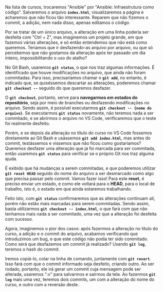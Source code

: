 Na lista de cursos, trocaremos "Ansible" por "Ansible: Infraestrutura como código". Salvaremos o arquivo **`index.html`**, visualizaremos a página e acharemos que não ficou tão interessante. Reparem que não fizemos o commit, a adição, nem nada disso, apenas editamos o código.

Por se tratar de um único arquivo, a alteração em uma linha poderia ser desfeita com "Ctrl + Z", mas imaginemos um projeto grande, em que fazemos várias alterações, e só então entendemos que não está como queremos. Teríamos que ir desfazendo-as arquivo por arquivo, ou que só percebemos que não gostamos da alteração após ter passado um dia inteiro, impossibilitando o uso do atalho?

No Git Bash, usaremos **`git status`**, o que nos traz algumas informações. É identificado que houve modificações no arquivo, que ainda não foram commitadas. Para isso, precisaríamos chamar o **`git add`**, no entanto, é indicado que, se quiséssemos descartar as alterações, poderemos chamar **`git checkout --`** seguido do que queremos desfazer.

O **`git checkout`**, portanto, serve para **navegarmos em estados do repositório**, seja por meio de branches ou desfazendo modificações no arquivo. Sendo assim, é possível executarmos **`git checkout -- {nome do arquivo}`**. Se executarmos **`git status`** novamente, não teremos nada a ser commitado, e se abrirmos o arquivo no VS Code, verificaremos que o teste foi realmente desfeito.

Porém, e se depois da alteração no título do curso no VS Code fossemos diretamente ao Git Bash e usássemos **`git add index.html`**, mas antes do commit, testássemos e víssemos que não ficou como gostaríamos? Queremos desfazer uma alteração que já foi marcada para ser commitada, então usaremos **`git status`** para verificar se o próprio Git nos traz alguma ajuda.

É exibido que há mudanças a serem commitadas, e que poderemos utilizar **`git reset HEAD`** seguido do nome do arquivo a ser desmarcado como algo que precisa passar pelo commit. Vamos fazer isso! Para este **reset**, é preciso enviar um estado, e como ele voltará para o **HEAD**, para o local de trabalho, isto é, o estado em que ainda estaremos trabalhando.

Feito isto, com **`git status`** confirmaremos que as alterações continuam ali, porém não estão mais marcadas para serem commitadas. Sendo assim, basta utilizarmos **`git checkout -- index.html`**, o que fará com que não tenhamos mais nada a ser commitado, uma vez que a alteração foi desfeita com sucesso.

Agora, imaginemos o pior dos casos: após fazermos a alteração no título do curso, a adição e o commit do arquivo, acabamos verificando que introduzimos um bug, e que este código não podia ter sido commitado. Como será que desfazemos um commit já realizado? Usando **`git log`**, teremos o hash do commit.

Iremos copiá-lo, colar na linha de comando, juntamente com **`git revert`**. Isso fará com que o commit informado seja desfeito, criando outro. Ao ser rodado, portanto, ele irá gerar um commit cuja mensagem pode ser alterada, usaremos ":x" para salvarmos e sairmos da tela. Ao fazermos **`git log`** mais uma vez, teremos dois commits, um com a alteração do nome do curso, e outro com a reversão deste.